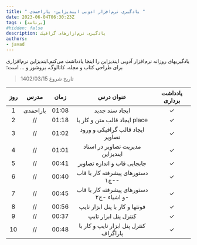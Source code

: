 ```yaml
---
title: " یادگیری نرم‌افزار ادوبی ایندیزاین- یاراحمدی "
date: 2023-06-04T06:30:23Z
tags : [برنامه]
#hidden: false
description: یادگیری نرم‌ازارهای گرافیک 
authors:
- javad
---
```



یادگیریهای روزانه نرم‌افزار آدوبی ایندیزاین را اینجا یادداشت می‌کنم.ایندیزاین نرم‌افزاری برای طراحی کتاب و مجله، کاتالوگ، بروشور و ... است؛ 

> تاریخ شروع  1402/03/15  

| روز | مدرس | زمان | عنوان درس  | یادداشت برداری |
| :----: |  :----: |  :----: | :----: |  :----: | 
| 1 | یاراحمدی   | 01:08 | ایجاد سند جدید  | ✓ |
| 2 | //   | 01:18 | ایجاد قالب متن و کار با place  | ✓ |
| 3 | //   | 01:02 | ایجاد قالب گرافیکی و ورود تصاویر | ✓ |
| 4 | //   | 01:01 | مدیریت تصاویر در اسناد ایندیزاین  | ✓ |
| 5 | //   | 00:41| جابجایی قاب و اندازه تصاویر  | ✓ |
| 6 | //   | 00:40| دستورهای پیشرفته کار با قاب -ج١-  | ✓ |
| 7 | //   | 00:45| دستورهای پیشرفته کار با قاب و اشیاء -ج٢-  | ✓ |
| 8 | //   | 00:56| فونتها و کار با پنل ابزار تایپ  | ✓ |
| 9 | //   | 00:37| کنترل پنل ابزار تایپ  | ✓ |
| 10 | //   | 00:48| کنترل پنل ابزار تایپ و کار با پاراگراف  | ✓ |

